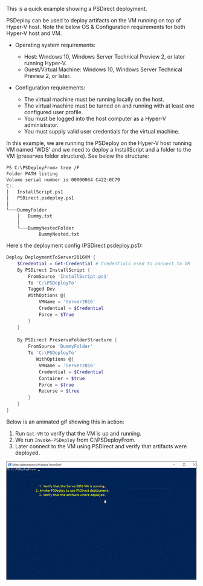 This is a quick example showing a PSDirect deployment. 

PSDeploy can be used to deploy artifacts on the VM running on top of Hyper-V host.
Note the below OS & Configuration requirements for both Hyper-V host and VM.

- Operating system requirements:
    - Host: Windows 10, Windows Server Technical Preview 2, or later running Hyper-V.
    - Guest/Virtual Machine: Windows 10, Windows Server Technical Preview 2, or later.

- Configuration requirements:
    - The virtual machine must be running locally on the host.
    - The virtual machine must be turned on and running with at least one configured user profile.
    - You must be logged into the host computer as a Hyper-V administrator.
    - You must supply valid user credentials for the virtual machine.

In this example, we are running the PSDeploy on the Hyper-V host running VM named 'WDS' and we need to deploy a InstallScript and 
a folder to the VM (preserves folder structure). See below the structure:

```
PS C:\PSDeployFrom> tree /F
Folder PATH listing
Volume serial number is 00000064 C422:0C79
C:.
│   InstallScript.ps1
│   PSDirect.psdeploy.ps1
│
└───DummyFolder
    │   Dummy.txt
    │
    └───DummyNestedFolder
            DummyNested.txt

```

Here's the deployment config (PSDirect.psdeploy.ps1):

```powershell
Deploy DeploymentToServer2016VM {
    $Credential = Get-Credential # Credentials used to connect to VM
    By PSDirect InstallScript {
        FromSource 'InstallScript.ps1'
        To 'C:\PSDeployTo'
        Tagged Dev
        WithOptions @{
            VMName = 'Server2016'
            Credential = $Credential
            Force = $True
        }
    }

    By PSDirect PreserveFolderStructure {
        FromSource 'DummyFolder'
        To 'C:\PSDeployTo'
           WithOptions @{
            VMName = 'Server2016'
            Credential = $Credential
            Container = $true
            Force = $true
            Recurse = $true
        }
    }
}
```

Below is an animated gif showing this in action:
1. Run `Get-VM` to verify that the VM is up and running. 
2. We run `Invoke-PSDeploy` from C:\PSDeployFrom.
3. Later connect to the VM using PSDirect and verify that artifacts were deployed.

[![Source](images/PSDirect.gif)](images/PSDirect.gif)

